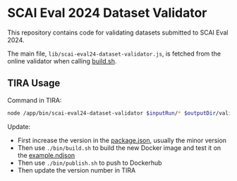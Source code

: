 # SCAI Eval 2024 Dataset Validator

This repository contains code for validating datasets submitted to SCAI Eval 2024.

The main file, `lib/scai-eval24-dataset-validator.js`, is fetched from the online validator when calling [build.sh](bin/build.sh).

## TIRA Usage
Command in TIRA:
```bash
node /app/bin/scai-eval24-dataset-validator $inputRun/* $outputDir/validation.prototext
```

Update:
- First increase the version in the [package.json](package.json), usually the minor version
- Then use `./bin/build.sh` to build the new Docker image and test it on the [example.ndjson](data/example.ndjson)
- Then use `./bin/publish.sh` to push to Dockerhub
- Then update the version number in TIRA

